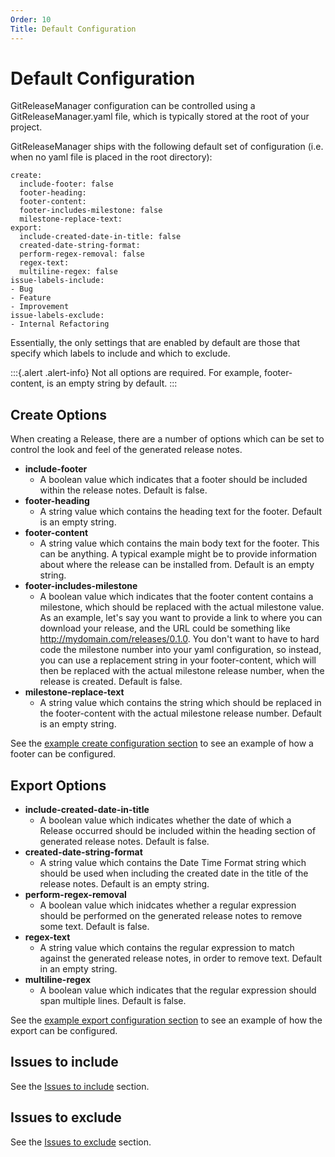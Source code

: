 ```yaml
---
Order: 10
Title: Default Configuration
---
```


# Default Configuration

GitReleaseManager configuration can be controlled using a GitReleaseManager.yaml file, which is typically stored at the root of your project.

GitReleaseManager ships with the following default set of configuration (i.e. when no yaml file is placed in the root directory):

```
create:
  include-footer: false
  footer-heading:
  footer-content:
  footer-includes-milestone: false
  milestone-replace-text:
export:
  include-created-date-in-title: false
  created-date-string-format:
  perform-regex-removal: false
  regex-text:
  multiline-regex: false
issue-labels-include:
- Bug
- Feature
- Improvement
issue-labels-exclude:
- Internal Refactoring
```

Essentially, the only settings that are enabled by default are those that specify which labels to include and which to exclude.

:::{.alert .alert-info}
Not all options are required.  For example, footer-content, is an empty string by default.
:::

## Create Options
When creating a Release, there are a number of options which can be set to control the look and feel of the generated release notes.

  * **include-footer**
    * A boolean value which indicates that a footer should be included within the release notes.  Default is false.
  * **footer-heading**
    * A string value which contains the heading text for the footer.  Default is an empty string.
  * **footer-content**
    * A string value which contains the main body text for the footer.  This can be anything.  A typical example might be to provide information about where the release can be installed from.  Default is an empty string.
  * **footer-includes-milestone**
    * A boolean value which indicates that the footer content contains a milestone, which should be replaced with the actual milestone value.  As an example, let's say you want to provide a link to where you can download your release, and the URL could be something like http://mydomain.com/releases/0.1.0.  You don't want to have to hard code the milestone number into your yaml configuration, so instead, you can use a replacement string in your footer-content, which will then be replaced with the actual milestone release number, when the release is created.  Default is false.
  * **milestone-replace-text**
    * A string value which contains the string which should be replaced in the footer-content with the actual milestone release number. Default is an empty string.

See the [example create configuration section](create-configuration) to see an example of how a footer can be configured.

## Export Options

  * **include-created-date-in-title**
    * A boolean value which indicates whether the date of which a Release occurred should be included within the heading section of generated release notes.  Default is false.
  * **created-date-string-format**
    * A string value which contains the Date Time Format string which should be used when including the created date in the title of the release notes.  Default is an empty string.
  * **perform-regex-removal**
    * A boolean value which inidcates whether a regular expression should be performed on the generated release notes to remove some text.  Default is false.
  * **regex-text**
    * A string value which contains the regular expression to match against the generated release notes, in order to remove text.  Default in an empty string.
  * **multiline-regex**
    * A boolean value which indicates that the regular expression should span multiple lines.  Default is false.

See the [example export configuration section](export-configuration) to see an example of how the export can be configured.

## Issues to include
See the [Issues to include](include-issues) section.

## Issues to exclude
See the [Issues to exclude](exclude-issues) section.